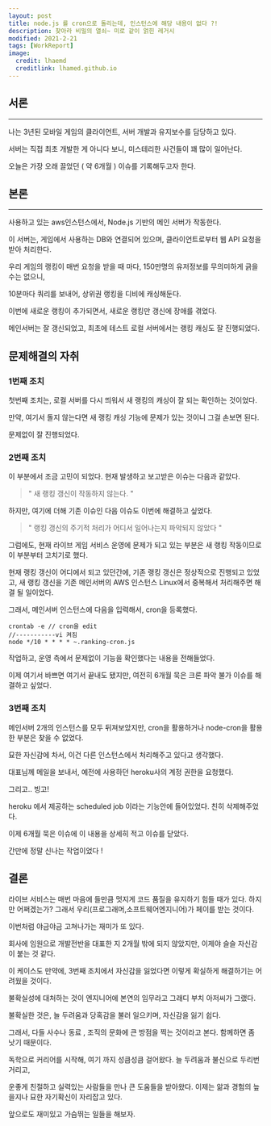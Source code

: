 ```yaml
---
layout: post
title: node.js 를 cron으로 돌리는데, 인스턴스에 해당 내용이 없다 ?! 
description: 찾아라 비밀의 열쇠~ 미로 같이 얽힌 레거시  
modified: 2021-2-21
tags: [WorkReport]
image:
  credit: lhaemd
  creditlink: lhamed.github.io
---
```



## 서론 
------------------------------------------------------------------
나는 3년된 모바일 게임의 클라이언트, 서버 개발과 유지보수를 담당하고 있다. 

서버는 직접 최초 개발한 게 아니다 보니, 미스테리한 사건들이 꽤 많이 일어난다. 

오늘은 가장 오래 끌었던 ( 약 6개월 ) 이슈를 기록해두고자 한다. 

## 본론 
-----------------------------------------------------------------
사용하고 있는 aws인스턴스에서, Node.js 기반의 메인 서버가 작동한다. 

이 서버는, 게임에서 사용하는 DB와 연결되어 있으며, 클라이언트로부터 웹 API 요청을 받아 처리한다. 

우리 게임의 랭킹이 매번 요청을 받을 때 마다, 150만명의 유저정보를 무의미하게 긁을 수는 없으니, 

10분마다 쿼리를 보내어, 상위권 랭킹을 디비에 캐싱해둔다. 

이번에 새로운 랭킹이 추가되면서, 새로운 랭킹만 갱신에 장애를 겪었다. 

메인서버는 잘 갱신되었고, 최초에 테스트 로컬 서버에서는 랭킹 캐싱도 잘 진행되었다. 

## 문제해결의 자취 

### 1번째 조치
첫번째 조치는, 로컬 서버를 다시 띄워서 새 랭킹의 캐싱이 잘 되는 확인하는 것이었다. 

만약, 여기서 돌지 않는다면 새 랭킹 캐싱 기능에 문제가 있는 것이니 그걸 손보면 된다. 

문제없이 잘 진행되었다. 

### 2번째 조치

이 부분에서 조금 고민이 되었다. 현재 발생하고 보고받은 이슈는 다음과 같았다.

> " 새 랭킹 갱신이 작동하지 않는다. "

하지만, 여기에 더해 기존 이슈인 다음 이슈도 이번에 해결하고 싶었다.  

> " 랭킹 갱신의 주기적 처리가 어디서 일어나는지 파악되지 않았다 "

그럼에도, 현재 라이브 게임 서비스 운영에 문제가 되고 있는 부분은 새 랭킹 작동이므로 이 부분부터 고치기로 했다. 

현재 랭킹 갱신이 어디에서 되고 있던간에, 기존 랭킹 갱신은 정상적으로 진행되고 있었고, 새 랭킹 갱신을 기존 메인서버의 AWS 인스턴스 Linux에서 중복해서 처리해주면 해결 될 일이었다. 

그래서, 메인서버 인스턴스에 다음을 입력해서, cron을 등록했다. 

```
crontab -e // cron을 edit 
//-----------vi 켜짐 
node */10 * * * * ~.ranking-cron.js
```

작업하고, 운영 측에서 문제없이 기능을 확인했다는 내용을 전해들었다. 

이제 여기서 바쁘면 여기서 끝내도 됐지만, 여전히 6개월 묵은 크론 파악 불가 이슈를 해결하고 싶었다. 

### 3번째 조치 

메인서버 2개의 인스턴스를 모두 뒤져보았지만, cron을 활용하거나 node-cron을 활용한 부분은 찾을 수 없었다. 

묘한 자신감에 차서, 이건 다른 인스턴스에서 처리해주고 있다고 생각했다.

대표님께 메일을 보내서, 예전에 사용하던 heroku사의 계정 권한을 요청했다. 

그리고.. 빙고! 

heroku 에서 제공하는 scheduled job 이라는 기능안에 들어있었다. 친히 삭제해주었다. 

이제 6개월 묵은 이슈에 이 내용을 상세히 적고 이슈를 닫았다. 

간만에 정말 신나는 작업이었다 ! 


## 결론 

라이브 서비스는 매번 마음에 들만큼 멋지게 코드 품질을 유지하기 힘들 때가 있다. 하지만 어쩌겠는가? 그래서 우리(프로그래머,소프트웨어엔지니어)가 페이를 받는 것이다. 

이번처럼 야금야금 고쳐나가는 재미가 또 있다. 


회사에 임원으로 개발전반을 대표한 지 2개월 밖에 되지 않았지만, 이제야 슬슬 자신감이 붙는 것 같다. 

이 케이스도 만약에, 3번째 조치에서 자신감을 잃었다면 이렇게 확실하게 해결하기는 어려웠을 것이다. 


불확실성에 대처하는 것이 엔지니어에 본연의 임무라고 그래디 부치 아저씨가 그랬다. 

불확실한 것은, 늘 두려움과 당혹감을 불러 일으키며, 자신감을 잃기 쉽다. 

그래서, 다들 사수나 동료 , 조직의 문화에 큰 방점을 찍는 것이라고 본다. 함께하면 좀 낫기 때문이다. 


독학으로 커리어를 시작해, 여기 까지 성큼성큼 걸어왔다. 늘 두려움과 불신으로 두리번 거리고, 

운좋게 친절하고 실력있는 사람들을 만나 큰 도움들을 받아왔다. 이제는 앎과 경험의 늪을지나 묘한 자기확신이 자리잡고 있다. 

앞으로도 재미있고 가슴뛰는 일들을 해보자. 
